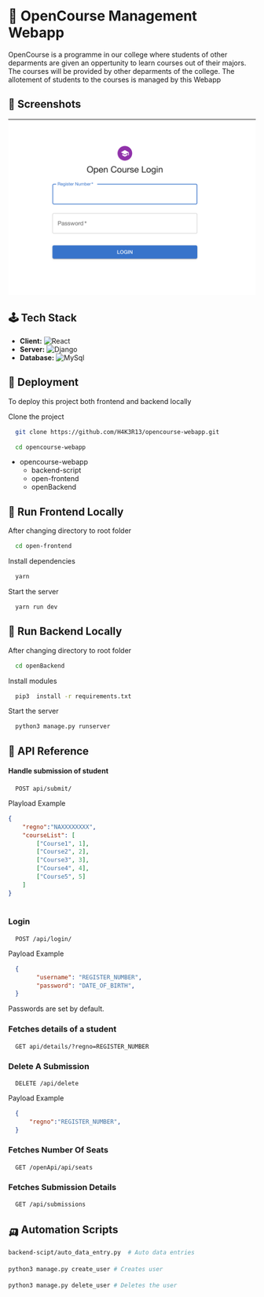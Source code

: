 # 🏫 OpenCourse Management Webapp

OpenCourse is a programme in our college where students of other deparments are given an oppertunity to learn courses out of their majors. The courses will be provided by other deparments of the college. The allotement of students to the courses is managed by this Webapp

## 📸 Screenshots

![Login Page](./src/s1.png)

<!-- ![App Screenshot](./doc/s2.png)
![App Screenshot](./doc/s3.png) -->

## 🕹️ Tech Stack

- **Client:** ![React](https://img.shields.io/badge/react-%2320232a.svg?style=for-the-badge&logo=react&logoColor=%2361DAFB)
- **Server:**  ![Django](https://img.shields.io/badge/django-%23092E20.svg?style=for-the-badge&logo=django&logoColor=white)
- **Database:** ![MySql](https://img.shields.io/badge/MySQL-005C84?style=for-the-badge&logo=mysql&logoColor=white)

## 🚀 Deployment

To deploy this project both frontend and backend locally

Clone the project

```bash
  git clone https://github.com/H4K3R13/opencourse-webapp.git
```

```bash
  cd opencourse-webapp
```

- opencourse-webapp
  - backend-script
  - open-frontend
  - openBackend

## 🧪 Run Frontend Locally

After changing directory to root folder

```bash
  cd open-frontend
```

Install dependencies

```bash
  yarn 
```

Start the server

```bash
  yarn run dev
```

## 🧪 Run Backend Locally

After changing directory to root folder

```bash
  cd openBackend
```

Install modules

```bash
  pip3  install -r requirements.txt 
```

Start the server

```bash
  python3 manage.py runserver
```

## 🥧 API Reference

#### Handle submission of student

```http
  POST api/submit/
```

Playload Example

```json
{   
    "regno":"NAXXXXXXXX",
    "courseList": [
        ["Course1", 1],
        ["Course2", 2],
        ["Course3", 3],
        ["Course4", 4],
        ["Course5", 5]
    ]
}
  
```

### Login

```http
  POST /api/login/
```

Payload Example

```json
  {
        "username": "REGISTER_NUMBER",
        "password": "DATE_OF_BIRTH",  
  }
```

Passwords are set by default.

### Fetches details of a student

```http
  GET api/details/?regno=REGISTER_NUMBER
```

### Delete A Submission
```http
  DELETE /api/delete
```
Payload Example

```json
  {
      "regno":"REGISTER_NUMBER",
  }
```

### Fetches Number Of Seats
```http
  GET /openApi/api/seats
```

### Fetches Submission Details
```http
  GET /api/submissions
```

## 🛺 Automation Scripts

```bash
backend-scipt/auto_data_entry.py  # Auto data entries

python3 manage.py create_user # Creates user

python3 manage.py delete_user # Deletes the user
```

<!-- ## To Do

Security issue in login page

Hi
Form Ui
  displaying the opencourses in a priority list where the numbers(priority on LHS) & course name in RHS 👍🏼
  once selected course should not be displayed in the dropdown 👍🏼

Submission of data
    submission to table in row wise 👍🏼

Sorting of data
    create a button in admin panel which will sort the data from OpenCourseChoice Table and downloads a CSV file. 👍🏼
      an upgradation to this saperate csv files download are per the requirement (using .zip)
Fixing admin panel
	Taking admin actions to react rather than django logins 
Add create user to admin panel  
-->
